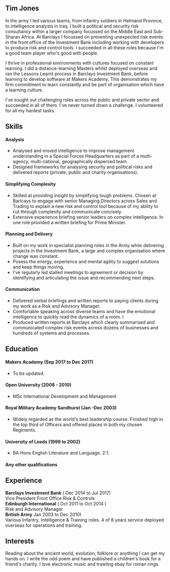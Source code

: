 ## Tim Jones

In the army I led various teams, from infantry soldiers in Helmand Province, to intelligence analysts in Iraq. I built a political and security risk consultancy within a larger company focussed on the Middle East and Sub-Sharan Africa. At Barclays I focussed on preventing unexpected risk events in the front office of the Investment Bank including working with developers to produce risk and control tools. I succeeded in all these roles because I'm a good team player who's good with people.

I thrive in professional environments with cultures focused on constant learning. I did a distance-learning Masters whilst deployed overseas and ran the Lessons Learnt process in Barclays Investment Bank, before learning to develop software at Makers Academy. This demonstrates my firm commitment to learn constantly and be part of organisation which have a learning culture.

I've sought out challenging roles across the public and private sector and succeeded in all of them. I've never turned down a challenge. I volunteered for all my hardest tasks.

## Skills

#### Analysis

* Analysed and moved intelligence to improve management understanding in a Special Forces Headquarters as part of a multi-agency, multi-national, geographically dispersed team. 
* Designed frameworks for analysing security and political risks and delivered reports (private, public and charity organisations).

#### Simplifying Complexity

* Skilled at providing insight by simplifying tough problems. Chosen at Barlcays to engage with senior Managing Directors across Sales and Trading to explain a new risk and control tool because of my ability to cut through complexity and communicate concisely.
* Extensive experience briefing senior leaders on complex intelligence. In one role provided a written briefing for Prime Minister.

#### Planning and Delivery

* Built on my work in specialist planning roles in the Army while delivering projects in the Investment Bank, a large and complex organisation where change was constant. 
* Posess the energy, experience and mental agility to suggest solutions and keep things moving. 
* I've regularly led stalled meetings to agreement or decision by identifying and articulating the issue and recommending next steps.


#### Communication

* Delivered verbal briefings and written reports to paying clients during my work as a Risk and Advisory Manager. 
* Comfortable speaking across diverse teams and have the emotional intelligence to quickly read the dynamics of a room. I
* Produced written reports at Barclays which clearly summarised and communicated complex risk events across dozens of businesses and hundreds of systems and processes.

## Education

#### Makers Academy (Sep 2017 to Dec 2017)

- To be updated.

#### Open University (2008 - 2010)

- MSc International Development and Management

#### Royal Military Academy Sandhurst (Jan -Dec 2003)

- Widely regarded as the world's best leadership course. Finished high in the top third of Officers and offered places in both my chosen Regiments.

#### University of Leeds (1999 to 2002)

- BA Hons English Literature and Language. 2:1.

#### Any other qualifications

## Experience

**Barclays Investment Bank** ( Dec 2014 to Jul 2017)    
Vice President Front Office Risk & Controls   
**Edinburgh International** ( Oct 2011 to Oct 2014 )    
Risk and Advisory Manager  
**British Army** Jan 2003 to Dec 2010)    
Various Infantry, Intelligence & Training roles. 4 of 8 years service deployed overseas for operations and training.


## Interests
Reading about the ancient world, evolution, folklore or anything I can get my hands on.
I write the odd poem and have published a children's book for a friend's charity.
I love electronic music and trawling ebay for roman rings.
